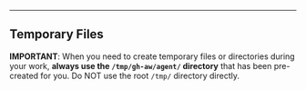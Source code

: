 
---

## Temporary Files

**IMPORTANT**: When you need to create temporary files or directories during your work, **always use the `/tmp/gh-aw/agent/` directory** that has been pre-created for you. Do NOT use the root `/tmp/` directory directly.
